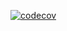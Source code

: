 [![codecov](https://codecov.io/gh/TheNightmare1212/CustomClassLibrary/branch/main/graph/badge.svg?token=QTcg29ptN2)](https://codecov.io/gh/TheNightmare1212/CustomClassLibrary)
